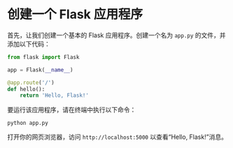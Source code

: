 # 创建一个 Flask 应用程序

首先，让我们创建一个基本的 Flask 应用程序。创建一个名为 `app.py` 的文件，并添加以下代码：

```python
from flask import Flask

app = Flask(__name__)

@app.route('/')
def hello():
    return 'Hello, Flask!'
```

要运行该应用程序，请在终端中执行以下命令：

```shell
python app.py
```

打开你的网页浏览器，访问 `http://localhost:5000` 以查看“Hello, Flask!”消息。
